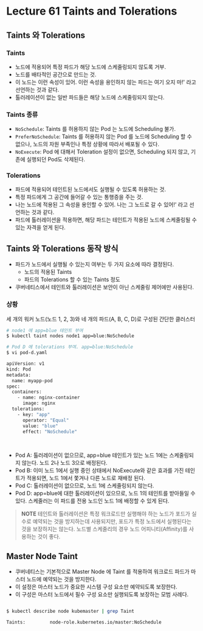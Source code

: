 # Lecture 61 Taints and Tolerations

## Taints 와 Tolerations

### Taints

- 노드에 적용되어 특정 파드가 해당 노드에 스케줄링되지 않도록 거부.
- 노드를 배타적인 공간으로 만드는 것.
- 이 노드는 이런 속성이 있어. 이런 속성을 용인하지 않는 파드는 여기 오지 마!' 라고 선언하는 것과 같다.
- 톨러레이션이 없는 일반 파드들은 해당 노드에 스케줄링되지 않는다.

### Taints 종류

- `NoSchedule`: Taints 를 허용하지 않는 Pod 는 노드에 Scheduling 불가.
- `PreferNoSchedule`: Taints 를 허용하지 않는 Pod 를 노드에 Scheduling 할 수 없으나, 노드의 자원 부족인나 특정 상황에 따라서 배포될 수 있다.
- `NoExecute`: Pod 에 대해서 Toleration 설정이 없으면, Scheduling 되지 않고, 기존에 실행되던 Pod도 삭제된다.

### Tolerations

- 파드에 적용되어 테인트된 노드에서도 실행될 수 있도록 허용하는 것.
- 특정 파드에게 그 공간에 들어갈 수 있는 통행증을 주는 것.
- 나는 노드에 적용된 그 속성을 용인할 수 있어. 나는 그 노드로 갈 수 있어!' 라고 선언하는 것과 같다.
- 파드에 톨러레이션을 적용하면, 해당 파드는 테인트가 적용된 노드에 스케줄링될 수 있는 자격을 얻게 된다.


## Taints 와 Tolerations 동작 방식

- 파드가 노드에서 실행될 수 있는지 여부는 두 가지 요소에 따라 결정된다.
    - 노드의 적용된 Taints
    - 파드의 Tolerations 할 수 있는 Taints 정도
- 쿠버네티스에서 테인트와 톨러레이션은 보안이 아닌 스케줄링 제어에만 사용된다.

### 상황

세 개의 워커 노드(노드 1, 2, 3)와 네 개의 파드(A, B, C, D)로 구성된 간단한 클러스터

```bash
# node1 에 app=blue 테인트 부여
$ kubectl taint nodes node1 app=blue:NoSchedule

# Pod D 에 tolerations 부여. app=blue:NoSchedule
$ vi pod-d.yaml

apiVersion: v1
kind: Pod
metadata:
  name: myapp-pod
spec:
  containers:
    - name: nginx-container
      image: nginx
  tolerations:
    - key: "app"
      operator: "Equal"
      value: "blue"
      effect: "NoSchedule"
      
      
```
- Pod A: 톨러레이션이 없으므로, app=blue 테인트가 있는 노드 1에는 스케줄링되지 않는다. 노드 2나 노드 3으로 배정된다.
- Pod B: 이미 노드 1에서 실행 중인 상태에서 NoExecute와 같은 효과를 가진 테인트가 적용되면, 노드 1에서 쫓겨나 다른 노드로 재배정 된다.
- Pod C: 톨러레이션이 없으므로, 노드 1에 스케줄링되지 않는다.
- Pod D: app=blue에 대한 톨러레이션이 있으므로, 노드 1의 테인트를 받아들일 수 있다. 스케줄러는 이 파드를 전용 노드인 노드 1에 배정할 수 있게 된다.

> **NOTE**
> 테인트와 톨러레이션은 특정 워크로드만 실행해야 하는 노드가 포드가 실수로 예약되는 것을 방지하는데 사용되지만,
> 포드가 특정 노드에서 실행된다는 것을 보장하지는 않는다.
> 노드별 스케줄리의 경우 노드 어피니티(Affinity)를 사용하는 것이 좋다.

## Master Node Taint

- 쿠버네티스는 기본적으로 Master Node 에 Taint 를 적용하여 워크로드 파드가 마스터 노드에 예약되는 것을 방지한다.
- 이 설정은 마스터 노드가 중요한 시스템 구성 요소만 예약되도록 보장한다.
- 이 구성은 마스터 노드에서 필수 구성 요소만 실행되도록 보장하는 모범 사례다.

```bash

$ kubectl describe node kubemaster | grep Taint

Taints:         node-role.kubernetes.io/master:NoSchedule

```